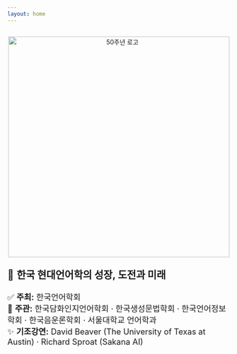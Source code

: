 ```yaml
---
layout: home
---
```


<!-- 이미지 정중앙 정렬 -->
<div style="text-align: center; margin-top: 2em;">
  <img src="{{ '/assets/img/50th_logo.jpg' | relative_url }}" alt="50주년 로고" style="max-width: 100%; width: 500px;">
</div>


<p style="font-size: 1.6em;">
  🎉 <strong>한국 현대언어학의 성장, 도전과 미래</strong>
</p>

<p style="font-size: 1.3em;">
  ✅ <strong>주최:</strong> 한국언어학회<br>
  🤝 <strong>주관:</strong> 한국담화인지언어학회 · 한국생성문법학회 · 한국언어정보학회 · 한국음운론학회 · 서울대학교 언어학과<br>
  ✨ <strong>기조강연:</strong> David Beaver (The University of Texas at Austin) · Richard Sproat (Sakana AI)
</p>

